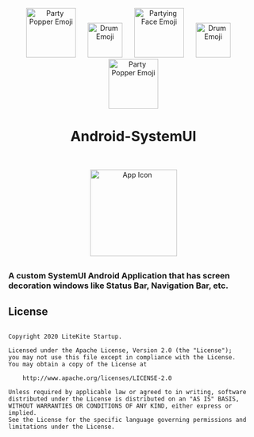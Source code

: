<p align="center">
    <img src="https://github.com/svignesh93/Android-SystemUI/blob/assets/assets/party-popper.png" alt="Party Popper Emoji" width="100px" />
    <img src="https://github.com/svignesh93/Android-SystemUI/blob/assets/assets/drum.png" alt="Drum Emoji" width="70px" hspace="20px" />
    <img src="https://github.com/svignesh93/Android-SystemUI/blob/assets/assets/partying-face.png" alt="Partying Face Emoji" width="100px" />
    <img src="https://github.com/svignesh93/Android-SystemUI/blob/assets/assets/drum.png" alt="Drum Emoji" width="70px" hspace="20px" />
    <img src="https://github.com/svignesh93/Android-SystemUI/blob/assets/assets/party-popper.png" alt="Party Popper Emoji" width="100px" />
</p>

<h1 align="center">Android-SystemUI</h1>

<br>

<p align="center">
    <img src="https://github.com/svignesh93/Android-SystemUI/blob/main/app/src/main/ic_launcher-web.png" alt="App Icon" width="175px" />
</p>

##

### A custom SystemUI Android Application that has screen decoration windows like Status Bar, Navigation Bar, etc.

## License

~~~

Copyright 2020 LiteKite Startup.

Licensed under the Apache License, Version 2.0 (the "License");
you may not use this file except in compliance with the License.
You may obtain a copy of the License at

    http://www.apache.org/licenses/LICENSE-2.0

Unless required by applicable law or agreed to in writing, software
distributed under the License is distributed on an "AS IS" BASIS, 
WITHOUT WARRANTIES OR CONDITIONS OF ANY KIND, either express or implied.
See the License for the specific language governing permissions and
limitations under the License.

~~~
